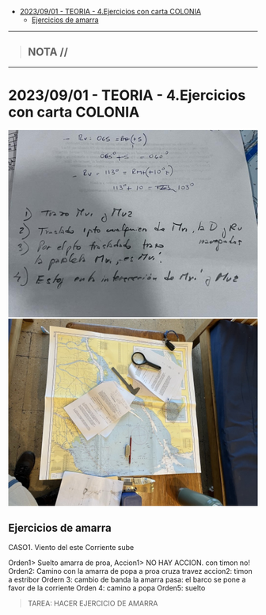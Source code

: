- [2023/09/01 - TEORIA - 4.Ejercicios con carta COLONIA](#20230901---teoria---4ejercicios-con-carta-colonia)
  - [Ejercicios de amarra](#ejercicios-de-amarra)


-----------------
> NOTA //  
> - 
--------------------

# 2023/09/01 - TEORIA - 4.Ejercicios con carta COLONIA


![Alt text](machete.trasladar.recta.jpeg)
![Alt text](practicando.ej.colonia.jpeg)


## Ejercicios de amarra

CASO1.
   Viento del este
   Corriente sube

  Orden1> Suelto amarra de proa,
  Accion1> NO HAY ACCION. con timon no!
  Orden2:  Camino con la amarra de popa a proa
    cruza travez 
    accion2: timon a estribor
  Ordern 3: cambio de banda la amarra
    pasa: el barco se pone a favor de la corriente
  Orden 4: camino a popa
  Orden5: suelto


  > TAREA: HACER EJERCICIO DE AMARRA 